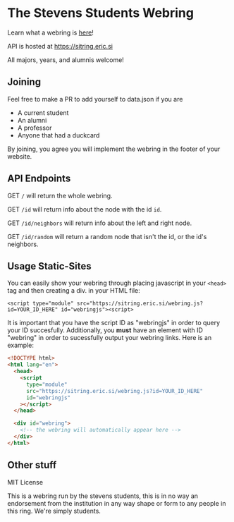 # The Stevens Students Webring

Learn what a webring is [here](https://en.m.wikipedia.org/wiki/Webring)!

API is hosted at https://sitring.eric.si

All majors, years, and alumnis welcome!

## Joining

Feel free to make a PR to add yourself to data.json if you are

- A current student
- An alumni
- A professor
- Anyone that had a duckcard

By joining, you agree you will implement the webring in the footer of your website.

## API Endpoints

GET `/` will return the whole webring.

GET `/id` will return info about the node with the id `id`.

GET `/id/neighbors` will return info about the left and right node.

GET `/id/random` will return a random node that isn't the id, or the id's neighbors.

## Usage Static-Sites

You can easily show your webring through placing javascript in your `<head>` tag
and then creating a div.
in your HTML file:

```
<script type="module" src="https://sitring.eric.si/webring.js?id=YOUR_ID_HERE" id="webringjs"><script>
```

It is important that you have the script ID as "webringjs" in order to query your ID succesfully. Additionally,
you **must** have an element with ID "webring" in order to sucessfully output your webring links. Here is an example:

```html
<!DOCTYPE html>
<html lang="en">
  <head>
    <script
      type="module"
      src="https://sitring.eric.si/webring.js?id=YOUR_ID_HERE"
      id="webringjs"
    ></script>
  </head>

  <div id="webring">
    <!-- the webring will automatically appear here -->
  </div>
</html>
```

## Other stuff

MIT License

This is a webring run by the stevens students, this is in no way an endorsement
from the institution in any way shape or form to any people in this ring. We're
simply students.
